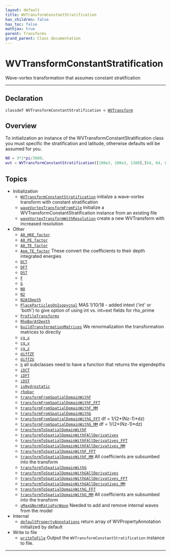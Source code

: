 ```yaml
---
layout: default
title: WVTransformConstantStratification
has_children: false
has_toc: false
mathjax: true
parent: Transforms
grand_parent: Class documentation
---
```


#  WVTransformConstantStratification

Wave-vortex transformation that assumes constant stratification


---

## Declaration

<div class="language-matlab highlighter-rouge"><div class="highlight"><pre class="highlight"><code>classdef WVTransformConstantStratification < <a href="/classes/wvtransform/" title="WVTransform">WVTransform</a></code></pre></div></div>

## Overview
 
  To initialization an instance of the
  WVTransformConstantStratification class you must specific the
  stratification and latitude, otherwise defaults will be assumed for
  you.
  
  ```matlab
  N0 = 3*2*pi/3600;
  wvt = WVTransformConstantStratification([100e3, 100e3, 1300],[64, 64, 65], NN0=N0,latitude=30);
  ```
 
   
  


## Topics
+ Initialization
  + [`WVTransformConstantStratification`](/classes/transforms/wvtransformconstantstratification/wvtransformconstantstratification.html) initialze a wave-vortex transform with constant stratification
  + [`waveVortexTransformFromFile`](/classes/transforms/wvtransformconstantstratification/wavevortextransformfromfile.html) Initialize a WVTransformConstantStratification instance from an existing file
  + [`waveVortexTransformWithResolution`](/classes/transforms/wvtransformconstantstratification/wavevortextransformwithresolution.html) create a new WVTransform with increased resolution
+ Other
  + [`A0_HKE_factor`](/classes/transforms/wvtransformconstantstratification/a0_hke_factor.html) 
  + [`A0_PE_factor`](/classes/transforms/wvtransformconstantstratification/a0_pe_factor.html) 
  + [`A0_TE_factor`](/classes/transforms/wvtransformconstantstratification/a0_te_factor.html) 
  + [`Apm_TE_factor`](/classes/transforms/wvtransformconstantstratification/apm_te_factor.html) These convert the coefficients to their depth integrated energies
  + [`DCT`](/classes/transforms/wvtransformconstantstratification/dct.html) 
  + [`DFT`](/classes/transforms/wvtransformconstantstratification/dft.html) 
  + [`DST`](/classes/transforms/wvtransformconstantstratification/dst.html) 
  + [`F`](/classes/transforms/wvtransformconstantstratification/f.html) 
  + [`G`](/classes/transforms/wvtransformconstantstratification/g.html) 
  + [`N0`](/classes/transforms/wvtransformconstantstratification/n0.html) 
  + [`N2`](/classes/transforms/wvtransformconstantstratification/n2.html) 
  + [`N2AtDepth`](/classes/transforms/wvtransformconstantstratification/n2atdepth.html) 
  + [`PlaceParticlesOnIsopycnal`](/classes/transforms/wvtransformconstantstratification/placeparticlesonisopycnal.html) MAS 1/10/18 - added intext ('int' or 'both') to give option of using int vs. int+ext fields for rho_prime
  + [`ProfileTransforms`](/classes/transforms/wvtransformconstantstratification/profiletransforms.html) 
  + [`RhoBarAtDepth`](/classes/transforms/wvtransformconstantstratification/rhobaratdepth.html) 
  + [`buildTransformationMatrices`](/classes/transforms/wvtransformconstantstratification/buildtransformationmatrices.html) We renormalization the transformation matrices to directly
  + [`cg_x`](/classes/transforms/wvtransformconstantstratification/cg_x.html) 
  + [`cg_y`](/classes/transforms/wvtransformconstantstratification/cg_y.html) 
  + [`cg_z`](/classes/transforms/wvtransformconstantstratification/cg_z.html) 
  + [`diffZF`](/classes/transforms/wvtransformconstantstratification/diffzf.html) 
  + [`diffZG`](/classes/transforms/wvtransformconstantstratification/diffzg.html) 
  + [`h`](/classes/transforms/wvtransformconstantstratification/h.html) all subclasses need to have a function that returns the eigendepths
  + [`iDCT`](/classes/transforms/wvtransformconstantstratification/idct.html) 
  + [`iDFT`](/classes/transforms/wvtransformconstantstratification/idft.html) 
  + [`iDST`](/classes/transforms/wvtransformconstantstratification/idst.html) 
  + [`isHydrostatic`](/classes/transforms/wvtransformconstantstratification/ishydrostatic.html) 
  + [`rhobar`](/classes/transforms/wvtransformconstantstratification/rhobar.html) 
  + [`transformFromSpatialDomainWithF`](/classes/transforms/wvtransformconstantstratification/transformfromspatialdomainwithf.html) 
  + [`transformFromSpatialDomainWithF_FFT`](/classes/transforms/wvtransformconstantstratification/transformfromspatialdomainwithf_fft.html) 
  + [`transformFromSpatialDomainWithF_MM`](/classes/transforms/wvtransformconstantstratification/transformfromspatialdomainwithf_mm.html) 
  + [`transformFromSpatialDomainWithG`](/classes/transforms/wvtransformconstantstratification/transformfromspatialdomainwithg.html) 
  + [`transformFromSpatialDomainWithG_FFT`](/classes/transforms/wvtransformconstantstratification/transformfromspatialdomainwithg_fft.html) df = 1/(2*(Nz-1)*dz)
  + [`transformFromSpatialDomainWithG_MM`](/classes/transforms/wvtransformconstantstratification/transformfromspatialdomainwithg_mm.html) df = 1/(2*(Nz-1)*dz)
  + [`transformToSpatialDomainWithF`](/classes/transforms/wvtransformconstantstratification/transformtospatialdomainwithf.html) 
  + [`transformToSpatialDomainWithFAllDerivatives`](/classes/transforms/wvtransformconstantstratification/transformtospatialdomainwithfallderivatives.html) 
  + [`transformToSpatialDomainWithFAllDerivatives_FFT`](/classes/transforms/wvtransformconstantstratification/transformtospatialdomainwithfallderivatives_fft.html) 
  + [`transformToSpatialDomainWithFAllDerivatives_MM`](/classes/transforms/wvtransformconstantstratification/transformtospatialdomainwithfallderivatives_mm.html) 
  + [`transformToSpatialDomainWithF_FFT`](/classes/transforms/wvtransformconstantstratification/transformtospatialdomainwithf_fft.html) 
  + [`transformToSpatialDomainWithF_MM`](/classes/transforms/wvtransformconstantstratification/transformtospatialdomainwithf_mm.html) All coefficients are subsumbed into the transform
  + [`transformToSpatialDomainWithG`](/classes/transforms/wvtransformconstantstratification/transformtospatialdomainwithg.html) 
  + [`transformToSpatialDomainWithGAllDerivatives`](/classes/transforms/wvtransformconstantstratification/transformtospatialdomainwithgallderivatives.html) 
  + [`transformToSpatialDomainWithGAllDerivatives_FFT`](/classes/transforms/wvtransformconstantstratification/transformtospatialdomainwithgallderivatives_fft.html) 
  + [`transformToSpatialDomainWithGAllDerivatives_MM`](/classes/transforms/wvtransformconstantstratification/transformtospatialdomainwithgallderivatives_mm.html) 
  + [`transformToSpatialDomainWithG_FFT`](/classes/transforms/wvtransformconstantstratification/transformtospatialdomainwithg_fft.html) 
  + [`transformToSpatialDomainWithG_MM`](/classes/transforms/wvtransformconstantstratification/transformtospatialdomainwithg_mm.html) All coefficients are subsumbed into the transform
  + [`uMaxGNormRatioForWave`](/classes/transforms/wvtransformconstantstratification/umaxgnormratioforwave.html) Needed to add and remove internal waves from the model
+ Internal
  + [`defaultPropertyAnnotations`](/classes/transforms/wvtransformconstantstratification/defaultpropertyannotations.html) return array of WVPropertyAnnotation initialized by default
+ Write to file
  + [`writeToFile`](/classes/transforms/wvtransformconstantstratification/writetofile.html) Output the `WVTransformConstantStratification` instance to file.


---